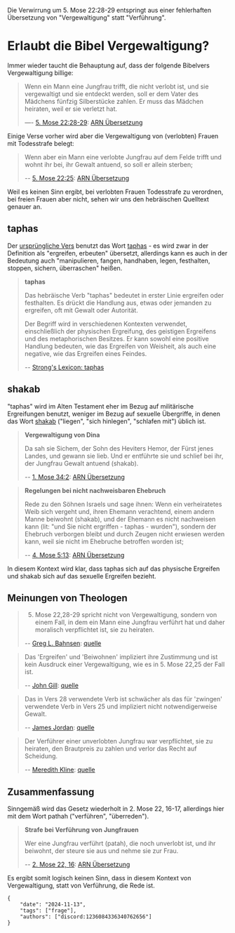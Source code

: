 Die Verwirrung um 5. Mose 22:28-29 entspringt aus einer 
fehlerhaften Übersetzung von "Vergewaltigung" statt "Verführung".

# Erlaubt die Bibel Vergewaltigung?

Immer wieder taucht die Behauptung auf, dass der folgende Bibelvers 
Vergewaltigung billige:

> Wenn ein Mann eine Jungfrau trifft, die nicht verlobt ist, und sie vergewaltigt
> und sie entdeckt werden, soll er dem Vater des Mädchens fünfzig Silberstücke zahlen. 
> Er muss das Mädchen heiraten, weil er sie verletzt hat.
> 
> —- [5. Mose 22:28-29](https://biblehub.com/interlinear/deuteronomy/22-28.htm): [ARN Übersetzung](https://k-bibel.de/ARN/Deuteronomium22#28-29)

Einige Verse vorher wird aber die Vergewaltigung von (verlobten) Frauen mit Todesstrafe belegt:

> Wenn aber ein Mann eine verlobte Jungfrau auf dem Felde trifft 
> und wohnt ihr bei, ihr Gewalt antuend, so soll er allein sterben;
> 
> -- [5. Mose 22:25](https://biblehub.com/interlinear/deuteronomy/22-25.htm): [ARN Übersetzung](https://k-bibel.de/ARN/Deuteronomium22#25)

Weil es keinen Sinn ergibt, bei verlobten Frauen Todesstrafe zu verordnen,
bei freien Frauen aber nicht, sehen wir uns den hebräischen Quelltext genauer an.

## taphas

Der [ursprüngliche Vers](https://biblehub.com/text/deuteronomy/22-28.htm) 
benutzt das Wort [taphas](https://biblehub.com/hebrew/8610.htm) - es wird zwar 
in der Definition als "ergreifen, erbeuten" übersetzt, allerdings kann es auch 
in der Bedeutung auch "manipulieren, fangen, handhaben, legen, festhalten, 
stoppen, sichern, überraschen" heißen. 

> **taphas**
> 
> Das hebräische Verb "taphas" bedeutet in erster Linie ergreifen oder festhalten. 
> Es drückt die Handlung aus, etwas oder jemanden zu ergreifen, oft mit Gewalt oder Autorität. 
> 
> Der Begriff wird in verschiedenen Kontexten verwendet, einschließlich der physischen 
> Ergreifung, des geistigen Ergreifens und des metaphorischen Besitzes. Er kann sowohl 
> eine positive Handlung bedeuten, wie das Ergreifen von Weisheit, als auch eine negative, 
> wie das Ergreifen eines Feindes.
>
> -- [Strong's Lexicon: taphas](https://biblehub.com/hebrew/8610.htm)

## shakab

"taphas" wird im Alten Testament eher im Bezug auf militärische Ergreifungen benutzt, 
weniger im Bezug auf sexuelle Übergriffe, in denen das Wort 
[shakab](https://biblehub.com/hebrew/7901.htm) ("liegen", "sich hinlegen", "schlafen mit")
üblich ist.

> **Vergewaltigung von Dina**
>
> Da sah sie Sichem, der Sohn des Heviters Hemor, der Fürst jenes Landes, und gewann sie lieb. 
> Und er entführte sie und schlief bei ihr, der Jungfrau Gewalt antuend (shakab).
> 
> -- [1. Mose 34:2](https://biblehub.com/interlinear/genesis/34-2.htm): [ARN Übersetzung](https://k-bibel.de/ARN/Genesis34#2)

> **Regelungen bei nicht nachweisbaren Ehebruch**
> 
> Rede zu den Söhnen Israels und sage ihnen: Wenn ein verheiratetes 
> Weib sich vergeht und, ihren Ehemann verachtend, einem andern Manne beiwohnt 
> (shakab), und der Ehemann es nicht nachweisen kann (lit: "und 
> Sie nicht ergriffen - taphas - wurden"), sondern der Ehebruch verborgen bleibt 
> und durch Zeugen nicht erwiesen werden kann, weil sie nicht 
> im Ehebruche betroffen worden ist;
> 
> -- [4. Mose 5:13](https://biblehub.com/text/numbers/5-13.htm): [ARN Übersetzung](https://k-bibel.de/ARN/Numeri5#13)

In diesem Kontext wird klar, dass taphas sich auf das physische Ergreifen und 
shakab sich auf das sexuelle Ergreifen bezieht.

## Meinungen von Theologen

> 5. Mose 22,28-29 spricht nicht von Vergewaltigung, sondern von 
> einem Fall, in dem ein Mann eine Jungfrau verführt hat und daher 
> moralisch verpflichtet ist, sie zu heiraten.
>
> -- [Greg L. Bahnsen](src): [quelle](src)

> Das 'Ergreifen' und 'Beiwohnen' impliziert ihre Zustimmung und 
> ist kein Ausdruck einer Vergewaltigung, wie es in 5. Mose 22,25 der Fall ist.
>
> -- [John Gill](src): [quelle](src)

> Das in Vers 28 verwendete Verb ist schwächer als das für 'zwingen' 
> verwendete Verb in Vers 25 und impliziert nicht notwendigerweise Gewalt.
>
> -- [James Jordan](src): [quelle](src)

> Der Verführer einer unverlobten Jungfrau war verpflichtet, sie zu 
> heiraten, den Brautpreis zu zahlen und verlor das Recht auf Scheidung.
>
> -- [Meredith Kline](src): [quelle](src)

## Zusammenfassung

Sinngemäß wird das Gesetz wiederholt in 2. Mose 22, 16-17,
allerdings hier mit dem Wort pathah ("verführen", "überreden").

> **Strafe bei Verführung von Jungfrauen**
>
> Wer eine Jungfrau verführt (patah), die noch unverlobt ist, 
> und ihr beiwohnt, der steure sie aus und nehme sie zur Frau.
> 
> -- [2. Mose 22, 16](https://biblehub.com/interlinear/exodus/22-16.htm): [ARN Übersetzung](https://k-bibel.de/ARN/Exodus22#16-17)

Es ergibt somit logisch keinen Sinn, dass in diesem Kontext von 
Vergewaltigung, statt von Verführung, die Rede ist.

```
{
    "date": "2024-11-13",
    "tags": ["frage"],
    "authors": ["discord:1236084336340762656"]
}
```
